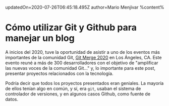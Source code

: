 updatedOn=2020-07-26T06:45:18.495Z
author=Mario Menjívar
%content%
# Cómo utilizar Git y Github para manejar un blog

A inicios del 2020, tuve la oportunidad de asistir a uno de los eventos más importantes de la comunidad Git, [Git Merge 2020](https://git-merge.com/) en Los Ángeles, CA. Este evento reuné a más de 300 desarrolladores con el objetivo de "amplificar las nuevas voces de la comunidad Git..." y, lo importante para este post, presentar proyectos relacionados con la tecnología.

Podría decir que todos los proyectos presentados eran geniales. La mayoría de ellos tenían algo en común, y sí, era `git`, usaban el sistema de controlador de versiones, y en algunos casos Github, como fuente de datos.